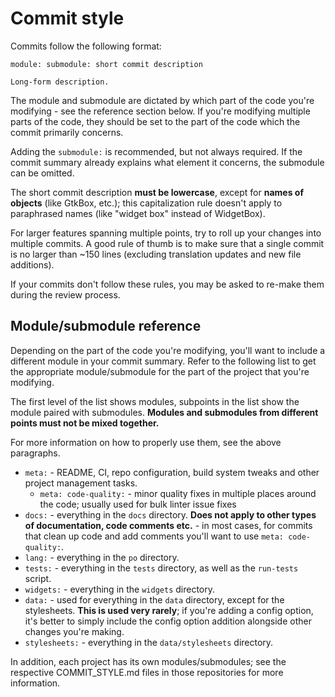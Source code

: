 # Commit style

Commits follow the following format:

```
module: submodule: short commit description

Long-form description.
```

The module and submodule are dictated by which part of the code you're modifying - see the reference section below. If you're modifying multiple parts of the code, they should be set to the part of the code which the commit primarily concerns.

Adding the `submodule:` is recommended, but not always required. If the commit summary already explains what element it concerns, the submodule can be omitted.

The short commit description **must be lowercase**, except for **names of objects** (like GtkBox, etc.); this capitalization rule doesn't apply to paraphrased names (like "widget box" instead of WidgetBox).

For larger features spanning multiple points, try to roll up your changes into multiple commits. A good rule of thumb is to make sure that a single commit is no larger than ~150 lines (excluding translation updates and new file additions).

If your commits don't follow these rules, you may be asked to re-make them during the review process.

## Module/submodule reference

Depending on the part of the code you're modifying, you'll want to include a different module in your commit summary. Refer to the following list to get the appropriate module/submodule for the part of the project that you're modifying.

The first level of the list shows modules, subpoints in the list show the module paired with submodules. **Modules and submodules from different points must not be mixed together.**

For more information on how to properly use them, see the above paragraphs.

 * `meta:` - README, CI, repo configuration, build system tweaks and other project management tasks.
   * `meta: code-quality:` - minor quality fixes in multiple places around the code; usually used for bulk linter issue fixes
 * `docs:` - everything in the `docs` directory. **Does not apply to other types of documentation, code comments etc.** - in most cases, for commits that clean up code and add comments you'll want to use `meta: code-quality:`.
 * `lang:` - everything in the `po` directory.
 * `tests:` - everything in the `tests` directory, as well as the `run-tests` script.
 * `widgets:` - everything in the `widgets` directory.
 * `data:` - used for everything in the `data` directory, except for the stylesheets. **This is used very rarely**; if you're adding a config option, it's better to simply include the config option addition alongside other changes you're making.
 * `stylesheets:` - everything in the `data/stylesheets` directory.

In addition, each project has its own modules/submodules; see the respective COMMIT_STYLE.md files in those repositories for more information.
